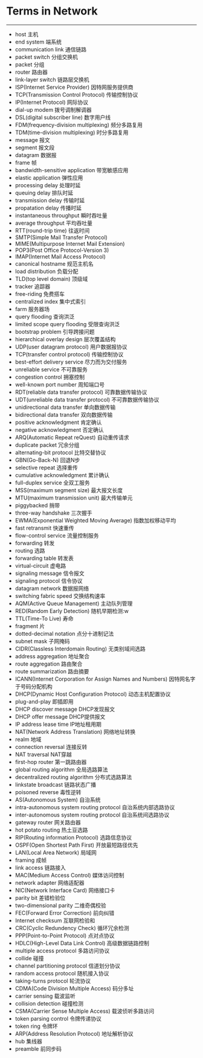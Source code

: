 # Terms in Network
------------------

* host 主机
* end system 端系统
* communication link 通信链路
* packet switch 分组交换机
* packet 分组
* router 路由器
* link-layer switch 链路层交换机
* ISP(Internet Service Provider) 因特网服务提供商
* TCP(Transmission Control Protocol) 传输控制协议
* IP(Internet Protocol) 网际协议
* dial-up modem  拨号调制解调器
* DSL(digital subscriber line) 数字用户线
* FDM(frequency-division multiplexing) 频分多路复用
* TDM(time-division multiplexing) 时分多路复用
* message 报文
* segment 报文段
* datagram 数据报
* frame 帧
* bandwidth-sensitive application 带宽敏感应用
* elastic application 弹性应用
* processing delay 处理时延
* queuing delay 排队时延
* transmission delay 传输时延
* propatation delay 传播时延
* instantaneous throughput 瞬时吞吐量
* average throughput 平均吞吐量
* RTT(round-trip time) 往返时间
* SMTP(Simple Mail Transfer Protocol)
* MIME(Multipurpose Internet Mail Extension)
* POP3(Post Office Protocol-Version 3)
* IMAP(Internet Mail Access Protocol)
* canonical hostname 规范主机名
* load distribution 负载分配
* TLD(top level domain) 顶级域
* tracker 追踪器
* free-riding 免费搭车
* centralized index 集中式索引
* farm 服务器场
* query flooding 查询洪泛
* limited scope query flooding 受限查询洪泛
* bootstrap problem 引导跨接问题
* hierarchical overlay design 层次覆盖结构
* UDP(user datagram protocol) 用户数据报协议
* TCP(transfer control protocol) 传输控制协议
* best-effort delivery service 尽力而为交付服务
* unreliable service 不可靠服务
* congestion control 拥塞控制
* well-known port number 周知端口号
* RDT(reliable data transfer protocol) 可靠数据传输协议 
* UDT(unreliable data transfer protocol) 不可靠数据传输协议 
* unidirectional data transfer 单向数据传输
* bidirectional data transfer 双向数据传输
* positive acknowledgment 肯定确认
* negative acknowledgment 否定确认
* ARQ(Automatic Repeat reQuest) 自动重传请求
* duplicate packet 冗余分组
* alternating-bit protocol 比特交替协议
* GBN(Go-Back-N) 回退N步
* selective repeat 选择重传
* cumulative acknowledgment 累计确认
* full-duplex service 全双工服务
* MSS(maximum segment size) 最大报文长度
* MTU(maximum transmission unit) 最大传输单元
* piggybacked 捎带
* three-way handshake 三次握手
* EWMA(Exponential Weighted Moving Average) 指数加权移动平均
* fast retransmit 快速重传
* flow-control service 流量控制服务
* forwarding 转发
* routing 选路
* forwarding table 转发表
* virtual-circuit 虚电路
* signaling message 信令报文
* signaling protocol 信令协议
* datagram network 数据报网络
* switching fabric speed 交换结构速率
* AQM(Active Queue Management) 主动队列管理
* RED(Random Early Detection) 随机早期检测:w
* TTL(Time-To Live) 寿命
* fragment 片
* dotted-decimal notation 点分十进制记法
* subnet mask 子网掩码
* CIDR(Classless Interdomain Routing) 无类别域间选路
* address aggregation 地址聚合
* route aggregation 路由聚合
* route summarization 路由摘要
* ICANN(Internet Corporation for Assign Names and Numbers) 因特网名字于号码分配机构
* DHCP(Dynamic Host Configuration Protocol) 动态主机配置协议
* plug-and-play 即插即用
* DHCP discover message DHCP发现报文
* DHCP offer message DHCP提供报文
* IP address lease time IP地址租用期
* NAT(Network Address Translation) 网络地址转换
* realm 地域
* connection reversal 连接反转
* NAT traversal NAT穿越
* first-hop router 第一跳路由器
* global routing algorithm 全局选路算法
* decentralized routing algorithm 分布式选路算法
* linkstate broadcast 链路状态广播
* poisoned reverse 毒性逆转
* AS(Autonomous System) 自治系统
* intra-autonomous system routing protocol 自治系统内部选路协议
* inter-autonomous system routing protocol 自治系统间选路协议
* gateway router 网关路由器
* hot potato routing 热土豆选路
* RIP(Routing information Protocol) 选路信息协议
* OSPF(Open Shortest Path First) 开放最短路径优先
* LAN(Local Area Network) 局域网
* framing 成帧
* link access 链路接入
* MAC(Medium Access Control) 媒体访问控制
* network adapter 网络适配器
* NIC(Network Interface Card) 网络接口卡
* parity bit 差错检验位
* two-dimensional parity 二维奇偶校验
* FEC(Forward Error Correction) 前向纠错
* Internet checksum 互联网检验和
* CRC(Cyclic Redundency Check) 循环冗余检测
* PPP(Point-to-Point Protocol) 点对点协议
* HDLC(High-Level Data Link Control) 高级数据链路控制
* multiple access protocol 多路访问协议
* collide 碰撞
* channel partitioning protocol 信道划分协议
* random access protocol 随机接入协议
* taking-turns protocol 轮流协议
* CDMA(Code Division Multiple Access) 码分多址
* carrier sensing 载波监听
* collision detection 碰撞检测
* CSMA(Carrier Sense Multiple Access) 载波侦听多路访问
* token parsing control 令牌传递协议
* token ring 令牌环
* ARP(Address Resolution Protocol) 地址解析协议
* hub 集线器
* preamble 前同步码
